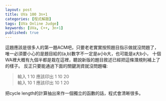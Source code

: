 ```yaml
---
layout: post
title: UVa 100 3n+1
categories: [程式解題]
tags: [UVa Online Judge]
keywords: [UVa, C++, 3n+1]
published: true
---
```


這題應該是很多人的第一題ACM吧，只要老老實實按照題目指示做就沒問題了，
唯一必須要小心的是題目給的(a,b)數字不一定是a小b大，也可能是a大b小，
十個WA裡大概有九個半都是栽在這裡，聽說新版的題目敘述已經把這條潛規則補上了的樣子。
反正只要能通過下面的關鍵測資就沒問題囉:

> 輸入 1 10 應該印出 1 10 20 <br />
> 輸入 10 1 應該印出 10 1 20

把cycle length的計算抽出來作一個獨立的函數的話，程式會清晰很多。

<a class="embed" href="https://api.bitbucket.org/1.0/repositories/chchwy/chchwyacm/src/tip/100.cpp">
</a>
